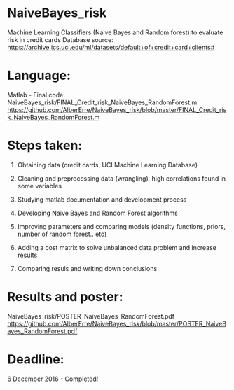 # NaiveBayes_risk
Machine Learning Classifiers (Naive Bayes and Random forest) to evaluate risk in credit cards
Database source: https://archive.ics.uci.edu/ml/datasets/default+of+credit+card+clients#

# Language:
Matlab - Final code: NaiveBayes_risk/FINAL_Credit_risk_NaiveBayes_RandomForest.m
https://github.com/AlberErre/NaiveBayes_risk/blob/master/FINAL_Credit_risk_NaiveBayes_RandomForest.m

# Steps taken:
1) Obtaining data (credit cards, UCI Machine Learning Database)

2) Cleaning and preprocessing data (wrangling), high correlations found in some variables

3) Studying matlab documentation and development process

4) Developing Naive Bayes and Random Forest algorithms

5) Improving parameters and comparing models (density functions, priors, number of random forest.. etc)

6) Adding a cost matrix to solve unbalanced data problem and increase results

7) Comparing resuls and writing down conclusions

# Results and poster: 
NaiveBayes_risk/POSTER_NaiveBayes_RandomForest.pdf
https://github.com/AlberErre/NaiveBayes_risk/blob/master/POSTER_NaiveBayes_RandomForest.pdf

# Deadline: 
6 December 2016 - Completed!
